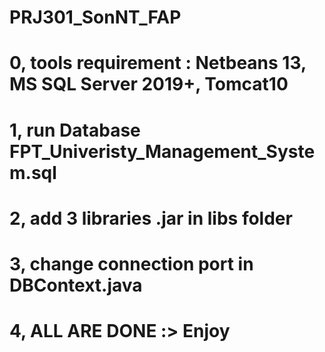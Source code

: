# PRJ301_SonNT_FAP
# 0, tools requirement : Netbeans 13, MS SQL Server 2019+, Tomcat10
# 1, run Database FPT_Univeristy_Management_System.sql
# 2, add 3 libraries .jar in libs folder
# 3, change connection port in DBContext.java
# 4, ALL ARE DONE :> Enjoy
